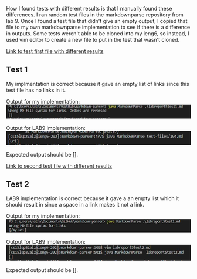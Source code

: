 How I found tests with different results is that I manually found these differences. I ran random test files in the markdownparse repository from lab 9. 
Once I found a test file that didn't give an empty output, I copied that file to my own markdownparse implementation to see if there is a difference in outputs. Some tests weren't able to be cloned into my ieng6, so instead, I used vim editor to create a new file to put in the test that wasn't cloned.

[Link to test first file with different results](https://github.com/nidhidhamnani/markdown-parser/blob/main/test-files/194.html.test)

## Test 1
My implmentation is correct because it gave an empty list of links since this test file has no links in it.

Output for my implementation:
![myoutput1](myoutput1.JPG)

Output for LAB9 implementation:
![output1](output1.JPG)

Expected output should be [].

[Link to second test file with different results](https://github.com/nidhidhamnani/markdown-parser/blob/main/test-files/487.html.test)

## Test 2
LAB9 implementation is correct because it gave a an empty list which it should result in since a space in a link makes it not a link.

Output for my implementation:
![myoutput2](myoutput2.JPG)

Output for LAB9 implementation:
![output2](output2.JPG)

Expected output should be [].
